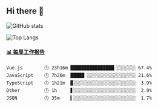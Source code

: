 ## Hi there 👋

![GitHub stats](https://github-readme-stats.orilight.top/api?username=orilights)

![Top Langs](https://github-readme-stats.orilight.top/api/top-langs/?username=orilights&layout=compact)

<!-- waka-box start -->
#### <a href="https://gist.github.com/92c8d5b388768c10efcba86e82b7c4fb" target="_blank">📊 每周工作报告</a>
```text
Vue.js        🕓 23h16m ████████████████▏░░░░░░░ 67.4%
JavaScript    🕓 7h26m  █████▏░░░░░░░░░░░░░░░░░░ 21.6%
TypeScript    🕓 1h21m  ▉░░░░░░░░░░░░░░░░░░░░░░░  3.9%
Other         🕓 1h     ▋░░░░░░░░░░░░░░░░░░░░░░░  2.9%
JSON          🕓 35m    ▍░░░░░░░░░░░░░░░░░░░░░░░  1.7%
```
<!-- Powered by https://github.com/journey-ad/waka-box-go . -->
<!-- waka-box end -->
